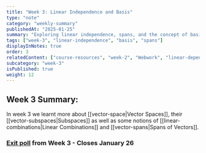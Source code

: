 ```yaml
---
title: "Week 3: Linear Independence and Basis"
type: "note"
category: "weekly-summary"
publishedAt: "2025-01-25"
summary: "Exploring linear independence, spans, and the concept of basis in vector spaces."
tags: ["week-3", "linear-independence", "basis", "spans"]
displayInNotes: true
order: 3
relatedContent: ["course-resources", "week-2", "Webwork", "linear-dependence", "vector-spans", "basis"]
subcategory: "week-3"
isPublished: true
weight: 12
---
```

## Week 3 Summary:

In week 3 we learnt more about [[vector-space|Vector Spaces]], their [[vector-subspaces|Subspaces]] as well as some notions of [[linear-combinations|Linear Combinations]] and [[vector-spans|Spans of Vectors]].

### [Exit poll](https://forms.gle/JgdVArh5iJdFZq1T6) from Week 3 - Closes January 26